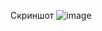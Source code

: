 Скриншот 
![image](https://github.com/qweasads/bd/assets/126321177/4cf9d8b1-7b4d-4b0f-955d-166d7bab6915)
